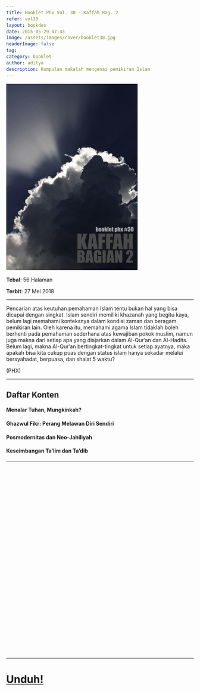 ```yaml
---
title: Booklet Phx Vol. 30 - Kaffah Bag. 2
refer: vol30
layout: bookdes
date: 2015-05-29 07:45
image: /assets/images/cover/booklet30.jpg
headerImage: false
tag:
category: booklet
author: aditya
description: Kumpulan makalah mengenai pemikiran Islam
---
```

 
<img class="image" src="/assets/images/cover/booklet30.jpg" alt="__" height="500px">
 
__Tebal__: 56 Halaman
 
__Terbit__: 27 Mei 2018
 
***
 
Pencarian  atas  keutuhan  pemahaman  Islam  tentu  bukan  hal  yang  bisa  dicapai  dengan  singkat.  Islam  sendiri  memiliki  khazanah  yang  begitu  kaya,  belum  lagi  memahami  konteksnya  dalam  kondisi  zaman  dan  beragam  pemikiran  lain.  Oleh  karena  itu,  memahami  agama  Islam  tidaklah  boleh  berhenti  pada  pemahaman  sederhana  atas  kewajiban  pokok  muslim,  namun  juga  makna  dari  setiap  apa  yang  diajarkan  dalam  Al-Qur’an  dan  Al-Hadits.  Belum  lagi,  makna  Al-Qur’an  bertingkat-tingkat  untuk  setiap  ayatnya,  maka  apakah  bisa  kita  cukup  puas  dengan  status  islam  hanya  sekadar  melalui  bersyahadat,  berpuasa,  dan  shalat  5  waktu?  

(PHX) 
 
***

## Daftar Konten

#### Menalar  Tuhan,  Mungkinkah?  

#### Ghazwul  Fikr:  Perang  Melawan  Diri  Sendiri

#### Posmodernitas  dan  Neo-Jahiliyah

#### Keseimbangan  Ta’lim  dan  Ta’dib
 
***

<div data-configid="7319434/61350960" style="width:100%; height:500px;" class="issuuembed"></div>
<script type="text/javascript" src="//e.issuu.com/embed.js" async="true"></script>
 
***
 
# [Unduh!][akses]
 
[akses]: http://phoenixfin.github.io/assets/pdf/bookletphx/booklet30.pdf

